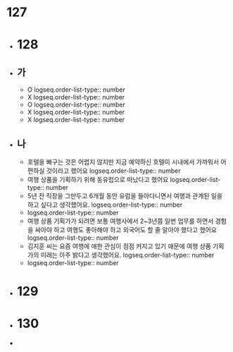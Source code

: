 # 127
- # 128
- ## 가
	- O
	  logseq.order-list-type:: number
	- X
	  logseq.order-list-type:: number
	- O
	  logseq.order-list-type:: number
	- X
	  logseq.order-list-type:: number
	- X
	  logseq.order-list-type:: number
- ## 나
	- 호텔을 빠구는 것은 어렵지 않지만 지금 예약하신 호텔이 시내에서 가까워서 어 편하실 것이라고 했어요
	  logseq.order-list-type:: number
	- 여행 상품을 기획하기 위해 동유럽으로 떠났다고 했어요
	  logseq.order-list-type:: number
	- 5년 전 직장을 그만두고 6개월 동안 유럼을 들아다니면서 여행과 관계된 일을 하고 싶다고 생각했어요.
	  logseq.order-list-type:: number
	- logseq.order-list-type:: number
	- 여행 상품 기획가가 되려면 보통 여행사에서 2~3년쯤 일번 업무를 하면서 경험을 싸아야 하고 여행도 좋아해야 하고 외국어도 할 줄 알아야 했다고 했어요
	  logseq.order-list-type:: number
	- 김지훈 씨는 요즘 여행에 애한 관심이 점점 커지고 있기 애문에 여행 상품 기획가의 미래는 아주 밝다고 생각했어요.
	  logseq.order-list-type:: number
	- logseq.order-list-type:: number
- # 129
- # 130
-